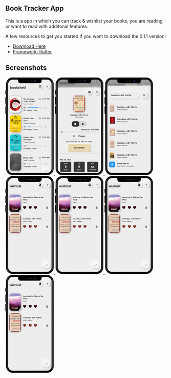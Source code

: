 ## Book Tracker App

This is a app in which you can track & wishlist your books, you are reading or want to read with additonal features. 

A few resources to get you started if you want to download the 0.1.1 version:

- [Download Here](https://github.com/RishiAhuja/bookmarker/releases)
- [Framework: flutter](https://flutter.dev/)

## Screenshots
<a href="https://raw.githubusercontent.com/RishiAhuja/bookmarker/master/screen/1-e.png">
    <img src="screen/1-e.png" alt="screen1", height=30%, width=30%>
  </a>
  <a href="https://raw.githubusercontent.com/RishiAhuja/bookmarker/master/screen/3-e.png">
    <img src="screen/2-e.png" alt="screen2", height=30%, width=30%>
  </a>
  <a href="https://raw.githubusercontent.com/RishiAhuja/bookmarker/master/screen/2-e.png">
    <img src="screen/3-e.png" alt="screen3", height=30%, width=30%>
  </a>
  <a href="https://raw.githubusercontent.com/RishiAhuja/bookmarker/master/screen/4-e.png">
    <img src="screen/4-e.png" alt="screen4", height=30%, width=30%>
  </a>
  <a href="https://raw.githubusercontent.com/RishiAhuja/bookmarker/master/screen/5-e.png">
    <img src="screen/4-e.png" alt="screen4", height=30%, width=30%>
  </a>
  <a href="https://raw.githubusercontent.com/RishiAhuja/bookmarker/master/screen/6-e.png">
    <img src="screen/4-e.png" alt="screen4", height=30%, width=30%>
  </a>
  <a href="https://raw.githubusercontent.com/RishiAhuja/bookmarker/master/screen/7-e.png">
    <img src="screen/4-e.png" alt="screen4", height=30%, width=30%>
  </a>
